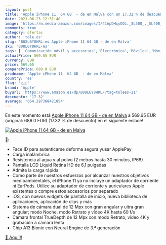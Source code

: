 ```yaml
---
layout: post
title: 'Apple iPhone 11  64 GB  - de en Malva con un 17.32 % de descuento'
date: 2021-06-23 12:31:40
image: 'https://m.media-amazon.com/images/I/41ApDHxyOQL._SL500_._SL400_.jpg'
comments: true
category: ofertas
author: 'tole.es'
slug: 'B08L6Y8HRL-es Apple iPhone 11 64 GB - de en Malva'
sku: 'B08L6Y8HRL-es'
tags: [ 'Comunicación móvil y accesorios','Electrónica','Móviles','Móviles y smartphones libres','apple','iphone', ]
actualPrice: 569.65 EUR
currency: EUR
price: 569.65
comparePrice: 689.0 EUR
prodname: 'Apple iPhone 11  64 GB  - de en Malva'
country: 'es'
flag: '🇪🇸'
brand: 'Apple'
buyurl: 'https://www.amazon.es/dp/B08L6Y8HRL/?tag=tolees-21'
descuento: '17.32'
average: '654.297368421054'
---
```


En este momento está [Apple iPhone 11  64 GB  - de en Malva](https://www.amazon.es/dp/B08L6Y8HRL/?tag=tolees-21) a 569.65 EUR (original: 689.0 EUR) (17.32 %  de descuento) en el siguiente enlace!

[![Apple iPhone 11  64 GB  - de en Malva](https://m.media-amazon.com/images/I/41ApDHxyOQL._SL500_._SL400_.jpg)](https://www.amazon.es/dp/B08L6Y8HRL/?tag=tolees-21)

🔎:

- Face ID para autenticarse deforma segura yusar ApplePay
- Carga inalámbrica
- Resistencia al agua y al polvo (2 metros hasta 30 minutos, IP68)
- Pantalla LCD Liquid Retina HD de 6,1 pulgadas
- Admite la carga rápida
- Como parte de nuestros esfuerzos por alcanzar nuestros objetivos medioambientales, el iPhone 11 ya no incluye un adaptador de corriente ni EarPods. Utilice su adaptador de corriente y auriculares Apple existentes o compre estos accesorios por separado
- iOS, con nuevos widgets de pantalla de inicio, nueva biblioteca de aplicaciones, aplicación de clips y más
- Sistema de cámara dual de 12 Mpx con gran angular y ultra gran angular; modo Noche, modo Retrato y vídeo 4K hasta 60 f/s
- Cámara frontal TrueDepth de 12 Mpx con modo Retrato, vídeo 4K y grabación a cámara lenta
- Chip A13 Bionic con Neural Engine de 3.ª generación

[🛒 Aquí!!!](https://www.amazon.es/dp/B08L6Y8HRL/?tag=tolees-21)
